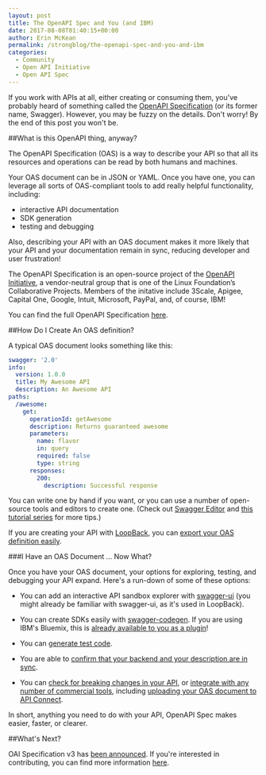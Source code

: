 ```yaml
---
layout: post
title: The OpenAPI Spec and You (and IBM)
date: 2017-08-08T01:40:15+00:00
author: Erin McKean
permalink: /strongblog/the-openapi-spec-and-you-and-ibm
categories:
  - Community
  - Open API Initiative
  - Open API Spec   
---
```


If you work with APIs at all, either creating or consuming them, you've probably heard of something called the [OpenAPI Specification](https://www.openapis.org/specification/repo) (or its former name, Swagger). However, you may be fuzzy on the details. Don't worry! By the end of this post you won't be. 

##What is this OpenAPI thing, anyway?

The OpenAPI Specification (OAS) is a way to describe your API so that all its resources and operations can be read by both humans and machines. 

Your OAS document can be in JSON or YAML. Once you have one, you can leverage all sorts of OAS-compliant tools to add really helpful functionality, including: 

* interactive API documentation 
* SDK generation
* testing and debugging

Also, describing your API with an OAS document makes it more likely that your API and your documentation remain in sync, reducing developer and user frustration!

The OpenAPI Specification is an open-source project of the [OpenAPI Initiative](https://www.openapis.org/), a vendor-neutral group that is one of the Linux Foundation’s Collaborative Projects. Members of the initative include 3Scale, Apigee, Capital One, Google, Intuit, Microsoft, PayPal, and, of course, IBM!

You can find the full OpenAPI Specification [here](https://github.com/OAI/OpenAPI-Specification). 

##How Do I Create An OAS definition?

A typical OAS document looks something like this: 

```yaml 
swagger: '2.0'
info:
  version: 1.0.0
  title: My Awesome API
  description: An Awesome API 
paths:
  /awesome:
    get:
      operationId: getAwesome
      description: Returns guaranteed awesome
      parameters: 
        name: flavor
        in: query
        required: false
        type: string              
      responses:
        200:
          description: Successful response 
```

You can write one by hand if you want, or you can use a number of open-source tools and editors to create one. (Check out [Swagger Editor](https://swagger.io/swagger-editor/) and [this tutorial series](https://apihandyman.io/writing-openapi-swagger-specification-tutorial-part-1-introduction/) for more tips.) 

If you are creating your API with [LoopBack](https://loopback.io), you can [export your OAS definition easily](https://strongloop.com/strongblog/generating-swagger-openapi-specification-from-your-loopback-application/).

###I Have an OAS Document ... Now What?

Once you have your OAS document, your options for exploring, testing, and debugging your API expand. Here's a run-down of some of these options:

- You can add an interactive API sandbox explorer with [swagger-ui](https://github.com/swagger-api/swagger-ui) (you might already be familiar with swagger-ui, as it's used in LoopBack). 

- You can create SDKs easily with [swagger-codegen](https://github.com/swagger-api/swagger-codegen). If you are using  IBM's Bluemix, this is [already available to you as a plugin](https://strongloop.com/strongblog/generate-client-sdk-loopback-bluemix-cli)!

- You can [generate test code](https://github.com/apigee-127/swagger-test-templates).

- You are able to [confirm that your backend and your description are in sync](https://github.com/apiaryio/dredd).

- You can [check for breaking changes in your API](https://swagger.io/using-swagger-to-detect-breaking-api-changes/), or [integrate with any number of commercial tools](https://swagger.io/commercial-tools/), including [uploading your OAS document to API Connect](https://www.ibm.com/support/knowledgecenter/en/SSFS6T/com.ibm.apic.apionprem.doc/create_api_swagger.html).

In short, anything you need to do with your API, OpenAPI Spec makes easier, faster, or clearer.

##What's Next?

OAI Specification v3 has [been announced](https://www.openapis.org/blog/2017/07/26/the-oai-announces-the-openapi-specification-3-0-0). If you're interested in contributing, you can find more information [here](https://www.openapis.org/participate/how-to-contribute).
